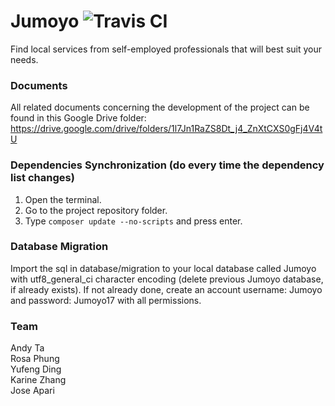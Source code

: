 # Jumoyo ![Travis CI](https://travis-ci.com/Andy-Ta/Jumoyo.svg?token=st9pu6VkBRiqxi3Zcvst&branch=master)
Find local services from self-employed professionals that will best suit your needs.

### Documents
All related documents concerning the development of the project can be found in this Google Drive folder:
https://drive.google.com/drive/folders/1l7Jn1RaZS8Dt_j4_ZnXtCXS0gFj4V4tU

### Dependencies Synchronization (do every time the dependency list changes)
1) Open the terminal.
2) Go to the project repository folder.
3) Type ```composer update --no-scripts``` and press enter.

### Database Migration
Import the sql in database/migration to your local database called Jumoyo with utf8_general_ci character encoding (delete previous Jumoyo database, if already exists).
If not already done, create an account username: Jumoyo and password: Jumoyo17 with all permissions.

### Team
Andy Ta  
Rosa Phung  
Yufeng Ding  
Karine Zhang  
Jose Apari
